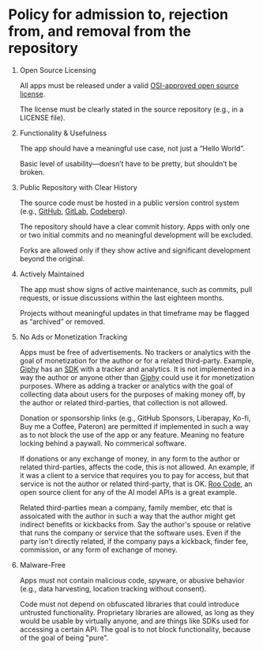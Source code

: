 # Policy for admission to, rejection from, and removal from the repository

1. Open Source Licensing

    All apps must be released under a valid [OSI-approved open source license](https://opensource.org/licenses).

    The license must be clearly stated in the source repository (e.g., in a LICENSE file).

2. Functionality & Usefulness

    The app should have a meaningful use case, not just a “Hello World”.

    Basic level of usability—doesn’t have to be pretty, but shouldn’t be broken.

3. Public Repository with Clear History

    The source code must be hosted in a public version control system (e.g., [GitHub](https://github.com/), [GitLab](https://about.gitlab.com/), [Codeberg](https://codeberg.org/)).

    The repository should have a clear commit history. Apps with only one or two initial commits and no meaningful development will be excluded.

    Forks are allowed only if they show active and significant development beyond the original.

4. Actively Maintained

    The app must show signs of active maintenance, such as commits, pull requests, or issue discussions within the last eighteen months.

    Projects without meaningful updates in that timeframe may be flagged as “archived” or removed.

5. No Ads or Monetization Tracking

    Apps must be free of advertisements. No trackers or analytics with the goal of monetization for the author or for a related third-party. Example, [Giphy](https://giphy.com/) has an [SDK](https://developers.giphy.com/docs/sdk/) with a tracker and analytics. It is not implemented in a way the author or anyone other than [Giphy](https://giphy.com/) could use it for monetization purposes. Where as adding a tracker or analytics with the goal of collecting data about users for the purposes of making money off, by the author or related third-parties, that collection is not allowed.

    Donation or sponsorship links (e.g., GitHub Sponsors, Liberapay, Ko-fi, Buy me a Coffee, Pateron) are permitted if implemented in such a way as to not block the use of the app or any feature. Meaning no feature locking behind a paywall. No commerical software.

    If donations or any exchange of money, in any form to the author or related third-parties, affects the code, this is not allowed. An example, if it was a client to a service that requires you to pay for access, but that service is not the author or related third-party, that is OK. [Roo Code](https://github.com/RooCodeInc/Roo-Code), an open source client for any of the AI model APIs is a great example.

    Related third-parties mean a company, family member, etc that is assoicated with the author in such a way that the author might get indirect benefits or kickbacks from. Say the author's spouse or relative that runs the company or service that the software uses. Even if the party isn't directly related, if the company pays a kickback, finder fee, commission, or any form of exchange of money.

6. Malware-Free

    Apps must not contain malicious code, spyware, or abusive behavior (e.g., data harvesting, location tracking without consent).

    Code must not depend on obfuscated libraries that could introduce untrusted functionality. Proprietary libraries are allowed, as long as they would be usable by virtually anyone, and are things like SDKs used for accessing a certain API. The goal is to not block functionality, because of the goal of being "pure".
